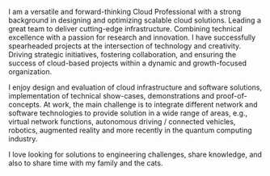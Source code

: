 I am a versatile and forward-thinking Cloud Professional with a strong background in designing and optimizing scalable cloud solutions. Leading a great team to deliver cutting-edge infrastructure. Combining technical excellence with a passion for research and innovation. I have successfully spearheaded projects at the intersection of technology and creativity. Driving strategic initiatives, fostering collaboration, and ensuring the success of cloud-based projects within a dynamic and growth-focused organization.

I enjoy design and evaluation of cloud infrastructure and software solutions, implementation of technical show-cases, demonstrations and proof-of-concepts. At work, the main challenge is to integrate different network and software technologies to provide solution in a wide range of areas, e.g., virtual network functions, autonomous driving / connected vehicles, robotics, augmented reality and more recently in the quantum computing industry.

I love looking for solutions to engineering challenges, share knowledge, and also to share time with my family and the cats. 